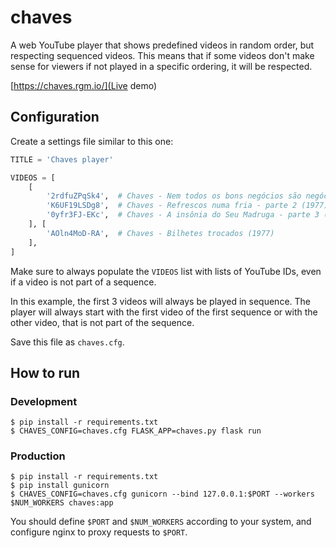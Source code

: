 # chaves

A web YouTube player that shows predefined videos in random order, but respecting sequenced videos.
This means that if some videos don't make sense for viewers if not played in a specific ordering, it will be respected.

[https://chaves.rgm.io/](Live demo)


## Configuration

Create a settings file similar to this one:

```python
TITLE = 'Chaves player'

VIDEOS = [
    [
        '2rdfuZPqSk4',  # Chaves - Nem todos os bons negócios são negócios da China - parte 1 (1977)
        'K6UF19LSDg8',  # Chaves - Refrescos numa fria - parte 2 (1977)
        '0yfr3FJ-EKc',  # Chaves - A insônia do Seu Madruga - parte 3 (1977)
    ], [
        'AOln4MoD-RA',  # Chaves - Bilhetes trocados (1977)
    ],
]
```

Make sure to always populate the `VIDEOS` list with lists of YouTube IDs, even if a video is not part of a sequence.

In this example, the first 3 videos will always be played in sequence. The player will always start with the first video of the first sequence or with the other video, that is not part of the sequence.

Save this file as `chaves.cfg`.


## How to run

### Development

```
$ pip install -r requirements.txt
$ CHAVES_CONFIG=chaves.cfg FLASK_APP=chaves.py flask run
```

### Production

```
$ pip install -r requirements.txt
$ pip install gunicorn
$ CHAVES_CONFIG=chaves.cfg gunicorn --bind 127.0.0.1:$PORT --workers $NUM_WORKERS chaves:app
```

You should define `$PORT` and `$NUM_WORKERS` according to your system, and configure nginx to proxy requests to `$PORT`.
